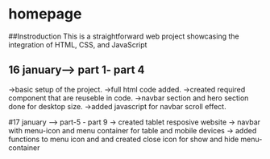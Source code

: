 # homepage

##Instroduction
This is a straightforward web project showcasing the integration of HTML, CSS, and JavaScript

## 16 january--> part 1- part 4
 ->basic setup of the project.
 ->full html code added.
 ->created required component that are reuseble in code.
 ->navbar section and hero section done for desktop size.
 ->added javascript for navbar scroll effect.

#17 january -->  part-5 - part 9 
  -> created tablet resposive website
  -> navbar with menu-icon and menu container for table and mobile devices
  -> added functions to menu icon and 
and created close icon for show and hide menu-container
    